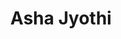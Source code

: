 ---
layout: page
title: Asha Jyothi
description: MS student<br>B.Tech., Chemical Engineering, Osmania University (2023) 
img: assets/img/Asha.jpg
redirect: 
importance: 3
category: Graduate Students
horizontal: true
---